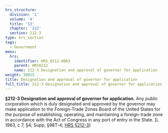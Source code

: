 ```yaml
---
hrs_structure:
  division: '1'
  volume: '4'
  title: '13'
  chapter: '212'
  section: 212-3
type: hrs_section
tags:
  - Government
menu:
  hrs:
    identifier: HRS_0212-0003
    parent: HRS0212
    name: 212-3 Designation and approval of governor for application
weight: 38015
title: Designation and approval of governor for application
full_title: 212-3 Designation and approval of governor for application
---
```

**§212-3 Designation and approval of governor for application.** Any public corporation which is duly designated and approved by the governor may make application to the Foreign-Trade Zones Board of the United States for the purpose of establishing, operating, and maintaining a foreign-trade zone in accordance with the Act of Congress in any port of entry in the State. [L 1963, c 7, §4; Supp, §98T-4; [HRS §212-3](/title-13/chapter-212/section-212-3/)]
